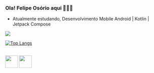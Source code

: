 ### Ola! Felipe Osório aqui 👨‍💻😁

* Atualmente estudando, Desenvolvimento Mobile Android | Kotlin | Jetpack Compose

[![](https://github-readme-stats.vercel.app/api?username=FelipeOsorio-Android&show_icons=true&theme=dark&include_all_commits=true&count_private=true)](https://github.com/FelipeOsorio-Android/github-readme-stats)

[![Top Langs](https://github-readme-stats.vercel.app/api/top-langs/?username=FelipeOsorio-Android&theme=dark&layout=compact)](https://github.com/FelipeOsorio-Android/github-readme-stats)

<div style="display: inline-block"><br>
  <img align="center" heigth=50 width=40 src="https://cdn.jsdelivr.net/gh/devicons/devicon/icons/android/android-plain-wordmark.svg" />
  <img align="center" heigth=50 width=40 src="https://cdn.jsdelivr.net/gh/devicons/devicon/icons/kotlin/kotlin-original.svg" />  
</div>

